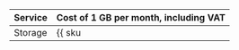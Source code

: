 | Service | Cost of 1 GB per month, including VAT |
--- | ---
| Storage | {{ sku|ILS|cr.bucket.used_space.standard|month|string }} |